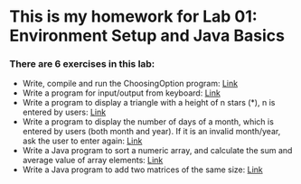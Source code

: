 # This is my homework for Lab 01: Environment Setup and Java Basics

   ### There are 6 exercises in this lab:
    
* Write, compile and run the ChoosingOption program: [Link](./ChoosingOption.java)
* Write a program for input/output from keyboard: [Link](./InputFromKeyboard.java)
* Write a program to display a triangle with a height of n stars (*), n is entered by users: [Link](./TriangleWithHeight.java)
* Write a program to display the number of days of a month, which is entered by users (both month and year). If it is an invalid month/year, ask the user to enter again: [Link](./displayDaysOfMonth/src/displaydaysofmonth/DaysOfMonthYear.java)
* Write a Java program to sort a numeric array, and calculate the sum and average value of array elements: [Link](./arrayMethods/src/arraymethods/ArrayWithSpecialMethods.java)
* Write a Java program to add two matrices of the same size: [Link](./sum2Matrices/src/sum2matrices/SumOf2Matrices.java)
